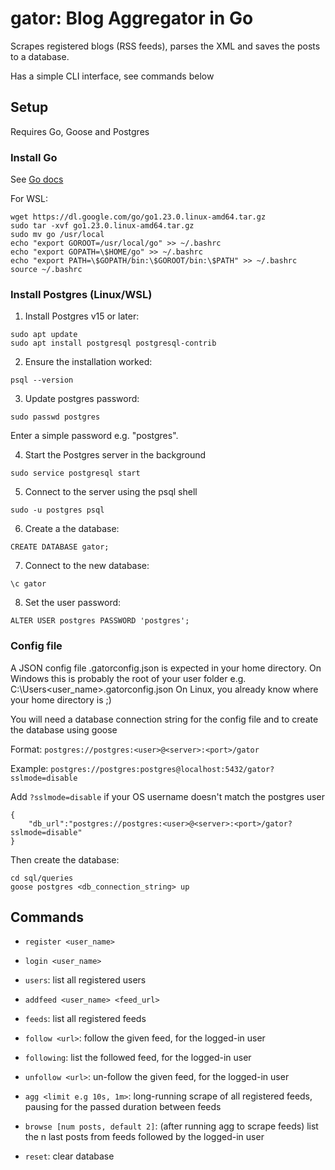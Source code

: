 # gator: Blog Aggregator in Go

Scrapes registered blogs (RSS feeds), parses the XML and saves the posts to a database.

Has a simple CLI interface, see commands below

## Setup
Requires Go, Goose and Postgres

### Install Go
See [Go docs](https://go.dev/doc/install)

For WSL:
```
wget https://dl.google.com/go/go1.23.0.linux-amd64.tar.gz
sudo tar -xvf go1.23.0.linux-amd64.tar.gz
sudo mv go /usr/local
echo "export GOROOT=/usr/local/go" >> ~/.bashrc
echo "export GOPATH=\$HOME/go" >> ~/.bashrc
echo "export PATH=\$GOPATH/bin:\$GOROOT/bin:\$PATH" >> ~/.bashrc
source ~/.bashrc
```

### Install Postgres (Linux/WSL)

1. Install Postgres v15 or later:
```
sudo apt update
sudo apt install postgresql postgresql-contrib
```

2. Ensure the installation worked:
```
psql --version
```

3. Update postgres password:
```
sudo passwd postgres
```
Enter a simple password e.g. "postgres".

4. Start the Postgres server in the background
```
sudo service postgresql start
```

5. Connect to the server using the psql shell
```
sudo -u postgres psql
```

6. Create a the database:
```
CREATE DATABASE gator;
```

7. Connect to the new database:
```
\c gator
```

8. Set the user password:
```
ALTER USER postgres PASSWORD 'postgres';
```

### Config file
A JSON config file .gatorconfig.json is expected in your home directory.
On Windows this is probably the root of your user folder e.g. C:\Users\<user_name>\.gatorconfig.json
On Linux, you already know where your home directory is ;)

You will need a database connection string for the config file and to create the database using goose

Format: `postgres://postgres:<user>@<server>:<port>/gator`

Example: `postgres://postgres:postgres@localhost:5432/gator?sslmode=disable`

Add `?sslmode=disable` if your OS username doesn't match the postgres user

```
{
    "db_url":"postgres://postgres:<user>@<server>:<port>/gator?sslmode=disable"
}
```

Then create the database:
```
cd sql/queries
goose postgres <db_connection_string> up
```

## Commands
- `register <user_name>`
- `login <user_name>`
- `users`: list all registered users

- `addfeed <user_name> <feed_url>`
- `feeds`: list all registered feeds

- `follow <url>`: follow the given feed, for the logged-in user
- `following`: list the followed feed, for the logged-in user
- `unfollow <url>`: un-follow the given feed, for the logged-in user

- `agg <limit e.g 10s, 1m>`: long-running scrape of all registered feeds, pausing for the passed duration between feeds
- `browse [num posts, default 2]`: (after running agg to scrape feeds) list the n last posts from feeds followed by the logged-in user

- `reset`: clear database
